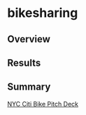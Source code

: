 # bikesharing

## Overview

## Results

## Summary

[NYC Citi Bike Pitch Deck](https://public.tableau.com/views/NYCCitiBike-PitchDeck/CitiBikeAnalysis?:language=en-US&publish=yes&:display_count=n&:origin=viz_share_link)
